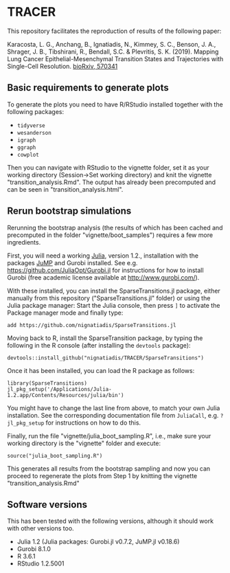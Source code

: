 # TRACER

This repository facilitates the reproduction of results of the following paper:

Karacosta, L. G., Anchang, B., Ignatiadis, N., Kimmey, S. C., Benson, J. A., Shrager, J. B., Tibshirani, R., Bendall, S.C. & Plevritis, S. K. (2019). Mapping Lung Cancer Epithelial-Mesenchymal Transition States and Trajectories with Single-Cell Resolution. [bioRxiv, 570341](https://www.biorxiv.org/content/10.1101/570341v1)

## Basic requirements to generate plots

To generate the plots you need to have R/RStudio installed together with the following packages:
- `tidyverse`
- `wesanderson`
- `igraph`
- `ggraph`
- `cowplot`

Then you can navigate with RStudio to the vignette folder, set it as your working directory (Session->Set working directory) and knit the vignette "transition_analysis.Rmd". The output has already been precomputed and can be seen in "transition_analysis.html".


## Rerun bootstrap simulations

Rerunning the bootstrap analysis (the results of which has been cached and precomputed in the folder "vignette/boot_samples") requires a few more ingredients.

First, you will need a working [Julia](https://julialang.org/), version 1.2., installation with the packages [JuMP](https://github.com/JuliaOpt/JuMP.jl) and Gurobi installed. See e.g. https://github.com/JuliaOpt/Gurobi.jl for instructions for how to install Gurobi (free academic license available at http://www.gurobi.com/).

With these installed, you can install the SparseTransitions.jl package, either manually from this repository ("SparseTransitions.jl" folder) or using the Julia package manager: Start the Julia console, then press `]` to activate the Package manager mode and finally type: 

```
add https://github.com/nignatiadis/SparseTransitions.jl
```

Moving back to R, install the SparseTransition package, by typing the following in the R console (after installing the `devtools` package):

```
devtools::install_github("nignatiadis/TRACER/SparseTransitions")
```

Once it has been installed, you can load the R package as follows:

```
library(SparseTransitions)
jl_pkg_setup('/Applications/Julia-1.2.app/Contents/Resources/julia/bin')
```

You might have to change the last line from above, to match your own Julia installation. See the corresponding documentation file from `JuliaCall`, e.g. `?jl_pkg_setup` for instructions on how to do this.


Finally, run the file "vignette/julia_boot_sampling.R", i.e., make sure your working directory is the "vignette" folder and execute:

```
source("julia_boot_sampling.R")
```

This generates all results from the bootstrap sampling and now you can proceed to regenerate the plots from Step 1 by knitting the vignette "transition_analysis.Rmd"

## Software versions
This has been tested with the following versions, although it should work with other versions too.
- Julia 1.2 (Julia packages: Gurobi.jl v0.7.2, JuMP.jl v0.18.6)
- Gurobi 8.1.0
- R 3.6.1
- RStudio 1.2.5001




